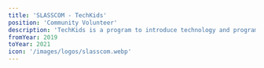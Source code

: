 ```yaml
---
title: 'SLASSCOM - TechKids'
position: 'Community Volunteer'
description: 'TechKids is a program to introduce technology and programming to the students in the rural areas in Sri Lanka.'
fromYear: 2019
toYear: 2021
icon: '/images/logos/slasscom.webp'
---
```

